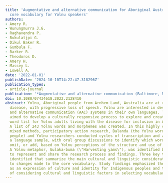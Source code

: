 ```yaml
---
title: 'Augmentative and alternative communication for Aboriginal Australians: Developing
  core vocabulary for Yolnu speakers'
authors:
- Amery R.
- Wunungmurra J.G.
- Raghavendra P.
- Bukulatjpi G.
- Dikul Baker R.
- Gumbula F.
- Barker R.
- Theodoros D.
- Amery H.
- Massey L.
- Lowell A.
date: '2022-01-01'
publishDate: '2024-10-10T14:22:47.318296Z'
publication_types:
- article-journal
publication: '*Augmentative and alternative communication (Baltimore, Md. : 1985)*'
doi: 10.1080/07434618.2022.2128410
abstract: Yolnu, Aboriginal people from Arnhem Land, Australia are at risk of Machado-Joseph
  disease, with progressive loss of speech. Yolnu are interested in developing augmentative
  and alternative communication (AAC) systems in their own languages. This research
  aimed to develop a culturally responsive process to explore and create a core vocabulary
  word list for Yolnu adults living with the disease for inclusion in AAC system prototypes.
  A list of 243 Yolnu words and morphemes was created. In this highly collaborative,
  mixed methods, participatory action research, Balanda (the Yolnu word for non-Aboriginal
  people) and Yolnu researchers conducted cycles of transcription and analysis of
  a language sample, with oral group discussions to identify which words to include,
  omit, or add, based on Yolnu perceptions of the structure and use of their languages.
  A Yolnu metaphor, Gulaka-buma (\"Harvesting yams\"), was identified by Yolnu researchers
  to represent and share the research process and findings. Three key themes were
  identified that summarize the main cultural and linguistic considerations related
  to changes made to the core vocabulary. Study findings emphasized the role of language
  as an expression of culture and identity for Indigenous peoples and the importance
  of considering cultural and linguistic factors in selecting vocabulary for AAC systems.
---
```

